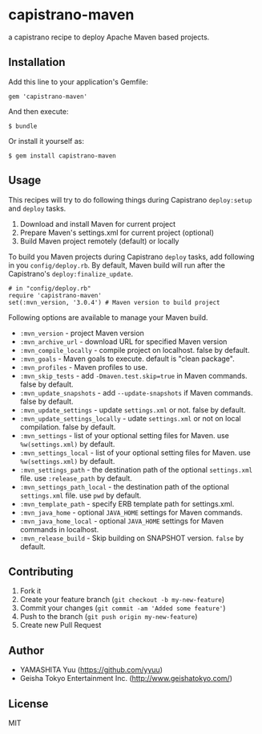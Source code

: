 # capistrano-maven

a capistrano recipe to deploy Apache Maven based projects.

## Installation

Add this line to your application's Gemfile:

    gem 'capistrano-maven'

And then execute:

    $ bundle

Or install it yourself as:

    $ gem install capistrano-maven

## Usage

This recipes will try to do following things during Capistrano `deploy:setup` and `deploy` tasks.

1. Download and install Maven for current project
2. Prepare Maven's settings.xml for current project (optional)
3. Build Maven project remotely (default) or locally

To build you Maven projects during Capistrano `deploy` tasks, add following in you `config/deploy.rb`. By default, Maven build will run after the Capistrano's `deploy:finalize_update`.

    # in "config/deploy.rb"
    require 'capistrano-maven'
    set(:mvn_version, '3.0.4') # Maven version to build project

Following options are available to manage your Maven build.

 * `:mvn_version` - project Maven version
 * `:mvn_archive_url` - download URL for specified Maven version
 * `:mvn_compile_locally` - compile project on localhost. false by default.
 * `:mvn_goals` - Maven goals to execute. default is "clean package".
 * `:mvn_profiles` - Maven profiles to use.
 * `:mvn_skip_tests` - add `-Dmaven.test.skip=true` in Maven commands. false by default.
 * `:mvn_update_snapshots` - add `--update-snapshots` if Maven commands. false by default.
 * `:mvn_update_settings` - update `settings.xml` or not. false by default.
 * `:mvn_update_settings_locally` - udate `settings.xml` or not on local compilation. false by default.
 * `:mvn_settings` - list of your optional setting files for Maven. use `%w(settings.xml)` by default.
 * `:mvn_settings_local` - list of your optional setting files for Maven. use `%w(settings.xml)` by default.
 * `:mvn_settings_path` - the destination path of the optional `settings.xml` file. use `:release_path` by default.
 * `:mvn_settings_path_local` - the destination path of the optional `settings.xml` file. use `pwd` by default.
 * `:mvn_template_path` - specify ERB template path for settings.xml.
 * `:mvn_java_home` - optional `JAVA_HOME` settings for Maven commands.
 * `:mvn_java_home_local` - optional `JAVA_HOME` settings for Maven commands in localhost.
 * `:mvn_release_build` - Skip building on SNAPSHOT version. `false` by default.

## Contributing

1. Fork it
2. Create your feature branch (`git checkout -b my-new-feature`)
3. Commit your changes (`git commit -am 'Added some feature'`)
4. Push to the branch (`git push origin my-new-feature`)
5. Create new Pull Request

## Author

- YAMASHITA Yuu (https://github.com/yyuu)
- Geisha Tokyo Entertainment Inc. (http://www.geishatokyo.com/)

## License

MIT
